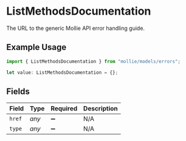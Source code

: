 # ListMethodsDocumentation

The URL to the generic Mollie API error handling guide.

## Example Usage

```typescript
import { ListMethodsDocumentation } from "mollie/models/errors";

let value: ListMethodsDocumentation = {};
```

## Fields

| Field              | Type               | Required           | Description        |
| ------------------ | ------------------ | ------------------ | ------------------ |
| `href`             | *any*              | :heavy_minus_sign: | N/A                |
| `type`             | *any*              | :heavy_minus_sign: | N/A                |